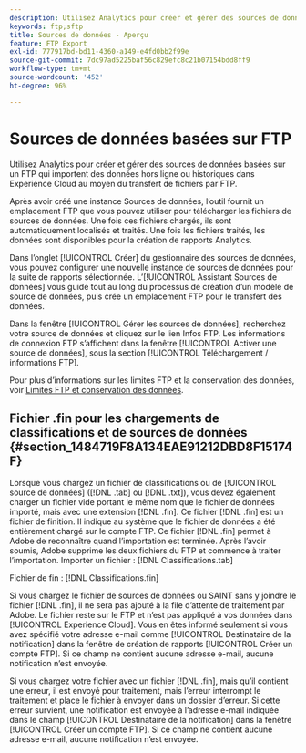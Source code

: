 ```yaml
---
description: Utilisez Analytics pour créer et gérer des sources de données basées sur un FTP qui importent des données hors ligne ou historiques dans Experience Cloud au moyen du transfert de fichiers par FTP.
keywords: ftp;sftp
title: Sources de données - Aperçu
feature: FTP Export
exl-id: 777917bd-bd11-4360-a149-e4fd0bb2f99e
source-git-commit: 7dc97ad5225baf56c829efc8c21b07154bdd8ff9
workflow-type: tm+mt
source-wordcount: '452'
ht-degree: 96%

---
```


# Sources de données basées sur FTP

Utilisez Analytics pour créer et gérer des sources de données basées sur un FTP qui importent des données hors ligne ou historiques dans Experience Cloud au moyen du transfert de fichiers par FTP.

Après avoir créé une instance Sources de données, l’outil fournit un emplacement FTP que vous pouvez utiliser pour télécharger les fichiers de sources de données. Une fois ces fichiers chargés, ils sont automatiquement localisés et traités. Une fois les fichiers traités, les données sont disponibles pour la création de rapports Analytics.

Dans l’onglet [!UICONTROL Créer] du gestionnaire des sources de données, vous pouvez configurer une nouvelle instance de sources de données pour la suite de rapports sélectionnée. L’[!UICONTROL Assistant Sources de données] vous guide tout au long du processus de création d’un modèle de source de données, puis crée un emplacement FTP pour le transfert des données.

Dans la fenêtre [!UICONTROL Gérer les sources de données], recherchez votre source de données et cliquez sur le lien Infos FTP. Les informations de connexion FTP s’affichent dans la fenêtre [!UICONTROL Activer une source de données], sous la section [!UICONTROL Téléchargement / informations FTP].

Pour plus d’informations sur les limites FTP et la conservation des données, voir [Limites FTP et conservation des données](/help/export/ftp-and-sftp/ftp-limits.md).

## Fichier .fin pour les chargements de classifications et de sources de données {#section_1484719F8A134EAE91212DBD8F15174F}

Lorsque vous chargez un fichier de classifications ou de [!UICONTROL source de données] ([!DNL .tab] ou [!DNL .txt]), vous devez également charger un fichier vide portant le même nom que le fichier de données importé, mais avec une extension [!DNL .fin]. Ce fichier [!DNL .fin] est un fichier de finition. Il indique au système que le fichier de données a été entièrement chargé sur le compte FTP. Ce fichier [!DNL .fin] permet à Adobe de reconnaître quand l’importation est terminée. Après l’avoir soumis, Adobe supprime les deux fichiers du FTP et commence à traiter l’importation.
Importer un fichier : [!DNL Classifications.tab]

Fichier de fin : [!DNL Classifications.fin]

Si vous chargez le fichier de sources de données ou SAINT sans y joindre le fichier [!DNL .fin], il ne sera pas ajouté à la file d’attente de traitement par Adobe. Le fichier reste sur le FTP et n’est pas appliqué à vos données dans [!UICONTROL Experience Cloud]. Vous en êtes informé seulement si vous avez spécifié votre adresse e-mail comme [!UICONTROL Destinataire de la notification] dans la fenêtre de création de rapports [!UICONTROL Créer un compte FTP]. Si ce champ ne contient aucune adresse e-mail, aucune notification n’est envoyée.

Si vous chargez votre fichier avec un fichier [!DNL .fin], mais qu’il contient une erreur, il est envoyé pour traitement, mais l’erreur interrompt le traitement et place le fichier à envoyer dans un dossier d’erreur. Si cette erreur survient, une notification est envoyée à l’adresse e-mail indiquée dans le champ [!UICONTROL Destinataire de la notification] dans la fenêtre [!UICONTROL Créer un compte FTP]. Si ce champ ne contient aucune adresse e-mail, aucune notification n’est envoyée.
